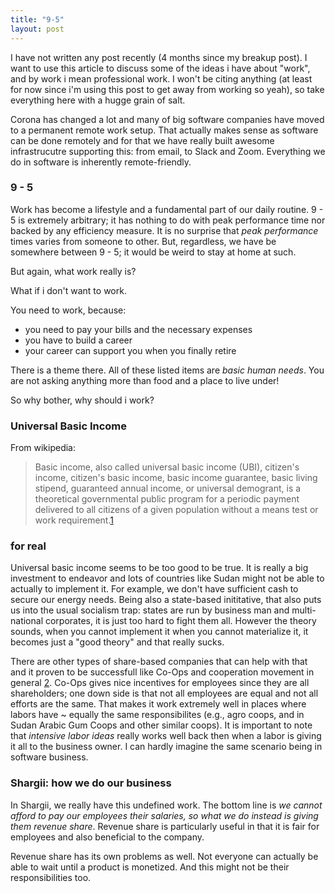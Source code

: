 ```yaml
---
title: "9-5"
layout: post
---
```


I have not written any post recently (4 months since my breakup post). I want to use this article to discuss some of the ideas i have about "work", and by work i mean professional work. I won't be citing anything (at least for now since i'm using this post to get away from working so yeah), so take everything here with a hugge grain of salt. 

Corona has changed a lot and many of big software companies have moved to a permanent remote work setup. That actually makes sense as software can be done remotely and for that we have really built awesome infrastrucutre supporting this: from email, to Slack and Zoom. Everything we do in software is inherently remote-friendly. 


### 9 - 5

Work has become a lifestyle and a fundamental part of our daily routine. 9 - 5 is extremely arbitrary; it has nothing to do with peak performance time nor backed by any efficiency measure. It is no surprise that _peak performance_ times varies from someone to other. But, regardless, we have be somewhere between 9 - 5; it would be weird to stay at home at such.

But again, what work really is?

What if i don't want to work.

You need to work, because:

- you need to pay your bills and the necessary expenses
- you have to build a career
- your career can support you when you finally retire

There is a theme there. All of these listed items are _basic human needs_. You are not asking anything more than food and a place to live under!

So why bother, why should i work?

### Universal Basic Income


From wikipedia:

>Basic income, also called universal basic income (UBI), citizen's income, citizen's basic income, basic income guarantee, basic living stipend, guaranteed annual income, or universal demogrant, is a theoretical governmental public program for a periodic payment delivered to all citizens of a given population without a means test or work requirement.[1]

### for real

Universal basic income seems to be too good to be true. It is really a big investment to endeavor and lots of countries like Sudan might not be able to actually to implement it. For example, we don't have sufficient cash to secure our energy needs. Being also a state-based inititative, that also puts us into the usual socialism trap: states are run by business man and multi-national corporates, it is just too hard to fight them all. However the theory sounds, when you cannot implement it when you cannot materialize it, it becomes just a "good theory" and that really sucks.

There are other types of share-based companies that can help with that and it proven to be successfull like Co-Ops and cooperation movement in general [2]. Co-Ops gives nice incentives for employees since they are all shareholders; one down side is that not all employees are equal and not all efforts are the same. That makes it work extremely well in places where labors have ~ equally the same responsibilites (e.g., agro coops, and in Sudan Arabic Gum Coops and other similar coops). It is important to note that *intensive labor ideas* really works well back then when a labor is giving it all to the business owner. I can hardly imagine the same scenario being in software business.


### Shargii: how we do our business

In Shargii, we really have this undefined work. The bottom line is *we cannot afford to pay our employees their salaries, so what we do instead is giving them revenue share*. Revenue share is particularly useful in that it is fair for employees and also beneficial to the company. 

Revenue share has its own problems as well. Not everyone can actually be able to wait until a product is monetized. And this might not be their responsibilities too. 


[1]: https://en.wikipedia.org/wiki/Basic_income#:~:text=Basic%20income%2C%20also%20called%20universal,a%20given%20population%20without%20a

[2]: https://en.wikipedia.org/wiki/History_of_the_cooperative_movement